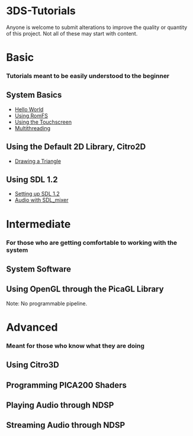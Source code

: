 # 3DS-Tutorials
Anyone is welcome to submit alterations to improve the quality or quantity of this project.
Not all of these may start with content.

# Basic
### Tutorials meant to be easily understood to the beginner

## System Basics
- [Hello World](tutorials/basic/system/hello_world.md)
- [Using RomFS](tutorials/basic/system/using_romfs.md)
- [Using the Touchscreen](tutorials/basic/system/touchscreen.md)
- [Multithreading](tutorials/basic/system/multithreading.md)

## Using the Default 2D Library, Citro2D
- [Drawing a Triangle](tutorials/basic/citro2d/drawing_2d_shapes.md)

## Using SDL 1.2
- [Setting up SDL 1.2](tutorials/basic/sdl/setting_up_sdl.md)
- [Audio with SDL_mixer](tutorials/basic/sdl/audio_with_sdl.md)
# Intermediate
### For those who are getting comfortable to working with the system

## System Software

## Using OpenGL through the PicaGL Library
Note: No programmable pipeline.

# Advanced
### Meant for those who know what they are doing

## Using Citro3D
## Programming PICA200 Shaders
## Playing Audio through NDSP
## Streaming Audio through NDSP
